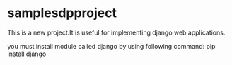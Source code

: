 # samplesdpproject

This is a new project.It is useful for implementing django web applications.

you must install module called django by using following command:
pip install django